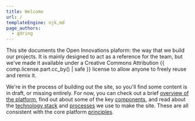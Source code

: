 ```yaml
---
title: Welcome
url: /
templateEngine: njk,md
page_authors:
  - gdring
---
```


This site documents the Open Innovations plaform: the way that we build our projects.
It is mainly designed to act as a reference for the team, but we've made it available
under a Creative Commons Attribution {{ comp.license.part.cc_by() | safe }} license to
allow anyone to freely reuse and remix it.

We're in the process of building out the site, so you'll find some content is in draft, or missing entirely.
For now, you can check out a brief [ overview of the
platform](/overview/), find out about some of the key [components](/components/), and read about the [technology stack](/tech-stack/) and [processes]() we use to make the site. These are all consistent with the core platform [principles](/principles/).

